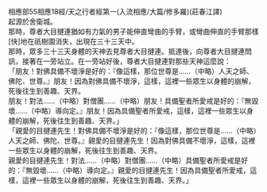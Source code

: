 相應部55相應18經/天之行者經第一(入流相應/大篇/修多羅)(莊春江譯)  
起源於舍衛城。  
那時，尊者大目揵連猶如有力氣的男子能伸直彎曲的手臂，或彎曲伸直的手臂那樣[快]地在祇樹園消失，出現在三十三天中。  
那時，眾多三十三天身體的天神去見尊者大目揵連。抵達後，向尊者大目揵連問訊，接著在一旁站立。在一旁站好後，尊者大目揵連對那些天神這麼說：  
「朋友！對佛具備不壞淨是好的：『像這樣，那位世尊是……（中略）人天之師、佛陀、世尊。』朋友！因為對佛具備不壞淨，這樣，這裡一些眾生以身體的崩解，死後往生到善趣、天界。  
朋友！對法……（中略）對僧團……（中略）朋友！具備聖者所愛戒是好的：『無毀壞……（中略）導向定。』朋友！因為具備聖者所愛戒，這樣，這裡一些眾生以身體的崩解，死後往生到善趣、天界。」  
「親愛的目揵連先生！對佛具備不壞淨是好的：『像這樣，那位世尊是……（中略）人天之師、佛陀、世尊。』親愛的目揵連先生！因為對佛具備不壞淨，這樣，這裡一些眾生以身體的崩解，死後往生到善趣、天界。  
親愛的目揵連先生！對法……（中略）對僧團……（中略）具備聖者所愛戒是好的：『無毀壞……（中略）導向定。』親愛的目揵連先生！因為具備聖者所愛戒，這樣，這裡一些眾生以身體的崩解，死後往生到善趣、天界。」  
  
  
